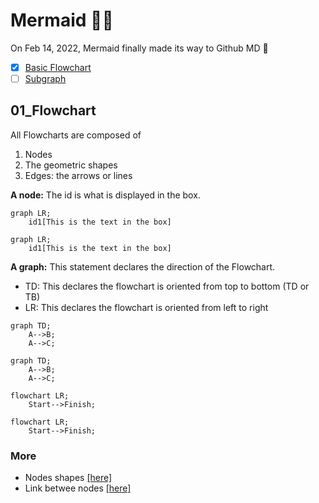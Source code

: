# Mermaid 🧜‍♀️
On Feb 14, 2022, Mermaid finally made its way to Github MD 👏
- [x] [Basic Flowchart]((https://mermaid-js.github.io/mermaid/#/./flowchart?id=flowcharts-basic-syntax))
- [ ] [Subgraph](https://mermaid-js.github.io/mermaid/#/./flowchart?id=subgraphs)

## 01_Flowchart
All Flowcharts are composed of 
1. Nodes
2. The geometric shapes
3. Edges: the arrows or lines

**A node:** The id is what is displayed in the box.
```
graph LR;
    id1[This is the text in the box]
```

```mermaid
graph LR;
    id1[This is the text in the box]
```

**A graph:** This statement declares the direction of the Flowchart.
- TD: This declares the flowchart is oriented from top to bottom (TD or TB)
- LR: This declares the flowchart is oriented from left to right

```
graph TD;
    A-->B;
    A-->C;
```

```mermaid
graph TD;
    A-->B;
    A-->C;
```

```
flowchart LR;
    Start-->Finish;
```

```mermaid
flowchart LR;
    Start-->Finish;
```

### More
- Nodes shapes [[here]](https://mermaid-js.github.io/mermaid/#/./flowchart?id=node-shapes)
- Link betwee nodes [[here]](https://mermaid-js.github.io/mermaid/#/./flowchart?id=links-between-nodes)
